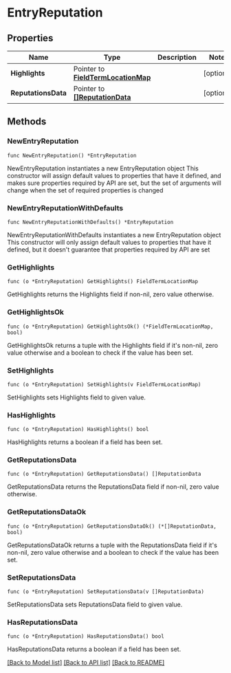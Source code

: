 # EntryReputation

## Properties

Name | Type | Description | Notes
------------ | ------------- | ------------- | -------------
**Highlights** | Pointer to [**FieldTermLocationMap**](FieldTermLocationMap.md) |  | [optional] 
**ReputationsData** | Pointer to [**[]ReputationData**](ReputationData.md) |  | [optional] 

## Methods

### NewEntryReputation

`func NewEntryReputation() *EntryReputation`

NewEntryReputation instantiates a new EntryReputation object
This constructor will assign default values to properties that have it defined,
and makes sure properties required by API are set, but the set of arguments
will change when the set of required properties is changed

### NewEntryReputationWithDefaults

`func NewEntryReputationWithDefaults() *EntryReputation`

NewEntryReputationWithDefaults instantiates a new EntryReputation object
This constructor will only assign default values to properties that have it defined,
but it doesn't guarantee that properties required by API are set

### GetHighlights

`func (o *EntryReputation) GetHighlights() FieldTermLocationMap`

GetHighlights returns the Highlights field if non-nil, zero value otherwise.

### GetHighlightsOk

`func (o *EntryReputation) GetHighlightsOk() (*FieldTermLocationMap, bool)`

GetHighlightsOk returns a tuple with the Highlights field if it's non-nil, zero value otherwise
and a boolean to check if the value has been set.

### SetHighlights

`func (o *EntryReputation) SetHighlights(v FieldTermLocationMap)`

SetHighlights sets Highlights field to given value.

### HasHighlights

`func (o *EntryReputation) HasHighlights() bool`

HasHighlights returns a boolean if a field has been set.

### GetReputationsData

`func (o *EntryReputation) GetReputationsData() []ReputationData`

GetReputationsData returns the ReputationsData field if non-nil, zero value otherwise.

### GetReputationsDataOk

`func (o *EntryReputation) GetReputationsDataOk() (*[]ReputationData, bool)`

GetReputationsDataOk returns a tuple with the ReputationsData field if it's non-nil, zero value otherwise
and a boolean to check if the value has been set.

### SetReputationsData

`func (o *EntryReputation) SetReputationsData(v []ReputationData)`

SetReputationsData sets ReputationsData field to given value.

### HasReputationsData

`func (o *EntryReputation) HasReputationsData() bool`

HasReputationsData returns a boolean if a field has been set.


[[Back to Model list]](../README.md#documentation-for-models) [[Back to API list]](../README.md#documentation-for-api-endpoints) [[Back to README]](../README.md)


